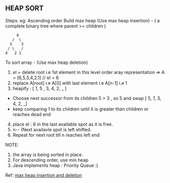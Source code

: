 



## HEAP SORT
Steps:
eg: Ascending order
Build max heap (Use max heap insertion) -  ( a complete binary tree where parent >= children )
```
     6     
   /  \
  5    3
 / \   / 
4   2 1
```
To sort array - (Use max heap deletion)
1. el = delete root i.e 1st element in this level order aray representation => A = [6,5,3,4,2,1] // el = 6
2. replace A[root] i.e A[0] with last element i.e A[n-1] i.e 1 
3. heapify : [ *1*, 5 , 3, 4, 2, _ ]
-  Choose next successor from its children 5 > 3 , so 5 and swap [ 5, *1*, 3, 4, 2, _]
-  keep comparing 1 to its children until it is greater than children or reaches dead end
4. place el : 6 in the last available spot as it is free. 
5. n-- (Next availavle spot is left shifted.
5. Repeat for next root till n reaches left end

NOTE: 
1. the array is being sorted in place.
2. For descending order, use min heap
3. Java implements heap : Priority Queue :)
    
Ref: [max heap insertion and deletion](https://www.youtube.com/watch?v=NEtwJASLU8Q&t=969s)



